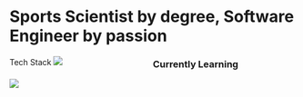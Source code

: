 # Sports Scientist by degree, Software Engineer by passion

<p align="left">
  <span style="float: left; width: 50%;">
    <h3<ins>Tech Stack</ins></h3>
    <img src="https://skillicons.dev/icons?i=react,tailwind,css,ts,graphql,nodejs,aws,py&perline=4" />
  </span>
  <span style="float: right; width: 50%;">
    <h3>Currently Learning</h3>
    <img src="https://skillicons.dev/icons?i=threejs,go,swift&perline=4" />
  </span>
</p>

